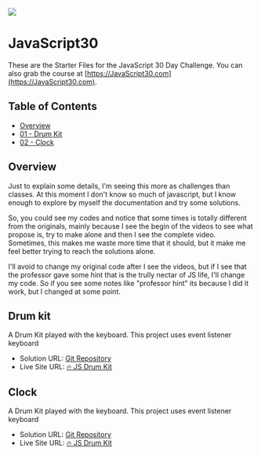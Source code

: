 ﻿![](https://javascript30.com/images/JS3-social-share.png)

# JavaScript30

These are the Starter Files for the JavaScript 30 Day Challenge. You can also grab the course at [https://JavaScript30.com](https://JavaScript30.com).

## Table of Contents

- [Overview](#overview)
- [01 - Drum Kit](#drum-kit) 
- [02 - Clock](#clock) 

## Overview

Just to explain some details, I'm seeing this more as challenges than classes. At this moment I don't know so much of javascript, but I know enough to explore by myself the documentation and try some solutions.

So, you could see my codes and notice that some times is totally different from the originals, mainly because I see the begin of the videos to see what propose is, try to make alone and then I see the complete video. Sometimes, this makes me waste more time that it should, but it make me feel better trying to reach the solutions alone.

I'll avoid to change my original code after I see the videos, but if I see that the professor gave some hint that is the trully nectar of JS life, I'll change my code. So if you see some notes like "professor hint" its because I did it work, but I changed at some point.

## Drum kit

A Drum Kit played with the keyboard. This project uses event listener keyboard

- Solution URL: [Git Repository](https://github.com/xtirian/JS30-TheForceAwakens/tree/main/01%20-%20JavaScript%20Drum%20Kit)
- Live Site URL: [🔥 JS Drum Kit](https://xtirian-js30-drum.vercel.app/)

## Clock

A Drum Kit played with the keyboard. This project uses event listener keyboard

- Solution URL: [Git Repository](https://github.com/xtirian/JS30-TheForceAwakens/tree/main/02%20-%20JS%20and%20CSS%20Clock)
- Live Site URL: [🔥 JS Drum Kit](https://js-clock-rust.vercel.app/)
